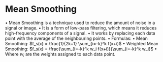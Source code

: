 # Mean Smoothing



• Mean Smoothing is a technique used to reduce the amount of noise in a signal or image. 
• It is a form of low-pass filtering, which means it reduces high-frequency components of a signal. 
• It works by replacing each data point with the average of the neighbouring points.
• Formulas: 
  • Mean Smoothing: $f_s(x) = \frac{1}{2k+1} \sum_{i=-k}^k f(x+i)$
  • Weighted Mean Smoothing: $f_s(x) = \frac{\sum_{i=-k}^k w_i f(x+i)}{\sum_{i=-k}^k w_i}$
  • Where $w_i$ are the weights assigned to each data point.